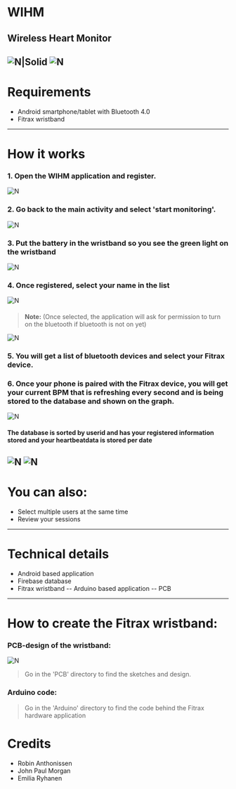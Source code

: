 # WIHM 
**Wireless Heart Monitor**
---


![N|Solid](https://scontent-bru2-1.xx.fbcdn.net/v/t35.0-12/18697538_10154385345131744_2016130272_o.png?oh=f1552d5ec59fa4e10aec58d5818ba457&oe=5927E838)
![N](https://scontent-bru2-1.xx.fbcdn.net/v/t35.0-12/18674895_10154382731281744_1514994551_o.jpg?oh=49e5ceabfc4ad734154122682728d6c7&oe=5927FB0E)
---
# Requirements

  - Android smartphone/tablet with Bluetooth 4.0
  - Fitrax wristband
---
# How it works
 ### 1. Open the WIHM application and register.
 ![N](https://scontent-bru2-1.xx.fbcdn.net/v/t35.0-12/18676745_10154385345026744_1493557762_o.png?oh=30c40be5fee189a2fdd82a24f43118e7&oe=5927EF24)
 ### 2. Go back to the main activity and select 'start monitoring'.
 ![N](https://scontent-bru2-1.xx.fbcdn.net/v/t35.0-12/18721361_10154385345061744_1525186299_o.png?oh=ccedae127374191a8858de2cd575ef2b&oe=5927AEBF)
 ### 3. Put the battery in the wristband so you see the green light on the wristband
 ![N](https://scontent-bru2-1.xx.fbcdn.net/v/t35.0-12/18641772_10154382731206744_2119619095_o.jpg?oh=a9e42ac80df88fed4f945c8bee250665&oe=5927FEC7)
 ### 4. Once registered, select your name in the list
 ![N](https://scontent-bru2-1.xx.fbcdn.net/v/t35.0-12/18675227_10154385344991744_1250710490_o.png?oh=421102f2a91549c7320c767744d90cea&oe=5927D065)
 #### 


> **Note:** (Once selected, the application will ask for permission to turn on the bluetooth if bluetooth is not on yet)

![N](https://scontent-bru2-1.xx.fbcdn.net/v/t35.0-12/18697646_10154385344926744_1506581206_o.png?oh=32c0044f2c5c54bcbc047bc4cec26020&oe=5927FACB)

### 5. You will get a list of bluetooth devices and select your Fitrax device.

### 6. Once your phone is paired with the Fitrax device, you will get your current BPM that is refreshing every second and is being stored to the database and shown on the graph.

![N](https://scontent-bru2-1.xx.fbcdn.net/v/t35.0-12/18720691_10154385402446744_1888942451_o.png?oh=c510e633ade2df972382c75d95ab2699&oe=5927B037)
 #### The database is sorted by userid and has your registered information stored and your heartbeatdata is stored per date
 ![N](https://scontent-bru2-1.xx.fbcdn.net/v/t34.0-12/18716377_10154385407296744_561645714_n.png?oh=80e4672c9a2b4a8742dd65d9306eaeda&oe=592814DC)
![N](https://scontent-bru2-1.xx.fbcdn.net/v/t35.0-12/18675188_10154385407311744_1678813300_o.png?oh=2552b4c3d4ee0198572f315245b14239&oe=5927E20D)
 ---
 
 # You can also:
  - Select multiple users at the same time
  - Review your sessions
 ---
# Technical details
- Android based application
- Firebase database
- Fitrax wristband
-- Arduino based application
-- PCB 
---
# How to create the Fitrax wristband:
### PCB-design of the wristband:

![N](https://scontent-bru2-1.xx.fbcdn.net/v/t34.0-12/18685367_10154385423451744_327884777_n.png?oh=fbf26dca7dc2d87598f5a0c948234c0c&oe=5927F140)
> Go in the 'PCB' directory to find the sketches and design.

### Arduino code:
> Go in the 'Arduino' directory to find the code behind the Fitrax hardware application




# Credits

  - Robin Anthonissen
  - John Paul Morgan
  - Emilia Ryhanen

